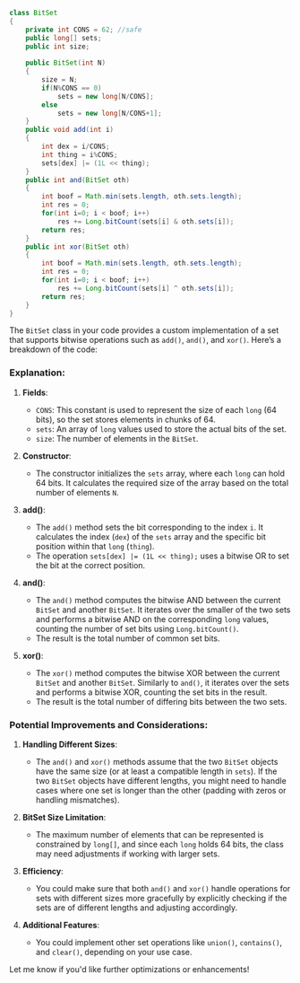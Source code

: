 ```java
class BitSet
{
    private int CONS = 62; //safe
    public long[] sets;
    public int size;
 
    public BitSet(int N)
    {
        size = N;
        if(N%CONS == 0)
            sets = new long[N/CONS];
        else
            sets = new long[N/CONS+1];
    }
    public void add(int i)
    {
        int dex = i/CONS;
        int thing = i%CONS;
        sets[dex] |= (1L << thing);
    }
    public int and(BitSet oth)
    {
        int boof = Math.min(sets.length, oth.sets.length);
        int res = 0;
        for(int i=0; i < boof; i++)
            res += Long.bitCount(sets[i] & oth.sets[i]);
        return res;
    }
    public int xor(BitSet oth)
    {
        int boof = Math.min(sets.length, oth.sets.length);
        int res = 0;
        for(int i=0; i < boof; i++)
            res += Long.bitCount(sets[i] ^ oth.sets[i]);
        return res;
    }
}
```

The `BitSet` class in your code provides a custom implementation of a set that supports bitwise operations such as `add()`, `and()`, and `xor()`. Here’s a breakdown of the code:

### Explanation:
1. **Fields**:
   - `CONS`: This constant is used to represent the size of each `long` (64 bits), so the set stores elements in chunks of 64.
   - `sets`: An array of `long` values used to store the actual bits of the set.
   - `size`: The number of elements in the `BitSet`.

2. **Constructor**:
   - The constructor initializes the `sets` array, where each `long` can hold 64 bits. It calculates the required size of the array based on the total number of elements `N`.

3. **add()**:
   - The `add()` method sets the bit corresponding to the index `i`. It calculates the index (`dex`) of the `sets` array and the specific bit position within that `long` (`thing`).
   - The operation `sets[dex] |= (1L << thing);` uses a bitwise OR to set the bit at the correct position.

4. **and()**:
   - The `and()` method computes the bitwise AND between the current `BitSet` and another `BitSet`. It iterates over the smaller of the two sets and performs a bitwise AND on the corresponding `long` values, counting the number of set bits using `Long.bitCount()`.
   - The result is the total number of common set bits.

5. **xor()**:
   - The `xor()` method computes the bitwise XOR between the current `BitSet` and another `BitSet`. Similarly to `and()`, it iterates over the sets and performs a bitwise XOR, counting the set bits in the result.
   - The result is the total number of differing bits between the two sets.

### Potential Improvements and Considerations:
1. **Handling Different Sizes**:
   - The `and()` and `xor()` methods assume that the two `BitSet` objects have the same size (or at least a compatible length in `sets`). If the two `BitSet` objects have different lengths, you might need to handle cases where one set is longer than the other (padding with zeros or handling mismatches).
   
2. **BitSet Size Limitation**:
   - The maximum number of elements that can be represented is constrained by `long[]`, and since each `long` holds 64 bits, the class may need adjustments if working with larger sets.

3. **Efficiency**:
   - You could make sure that both `and()` and `xor()` handle operations for sets with different sizes more gracefully by explicitly checking if the sets are of different lengths and adjusting accordingly.

4. **Additional Features**:
   - You could implement other set operations like `union()`, `contains()`, and `clear()`, depending on your use case.

Let me know if you'd like further optimizations or enhancements!